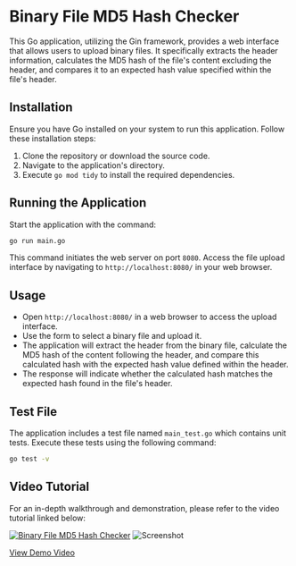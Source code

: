 

# Binary File MD5 Hash Checker

This Go application, utilizing the Gin framework, provides a web interface that allows users to upload binary files. It specifically extracts the header information, calculates the MD5 hash of the file's content excluding the header, and compares it to an expected hash value specified within the file's header.

## Installation

Ensure you have Go installed on your system to run this application. Follow these installation steps:

1. Clone the repository or download the source code.
2. Navigate to the application's directory.
3. Execute `go mod tidy` to install the required dependencies.

## Running the Application

Start the application with the command:

```sh
go run main.go
```

This command initiates the web server on port `8080`. Access the file upload interface by navigating to `http://localhost:8080/` in your web browser.

## Usage

- Open `http://localhost:8080/` in a web browser to access the upload interface.
- Use the form to select a binary file and upload it.
- The application will extract the header from the binary file, calculate the MD5 hash of the content following the header, and compare this calculated hash with the expected hash value defined within the header.
- The response will indicate whether the calculated hash matches the expected hash found in the file's header.

## Test File

The application includes a test file named `main_test.go` which contains unit tests. Execute these tests using the following command:

```sh
go test -v
```

## Video Tutorial

For an in-depth walkthrough and demonstration, please refer to the video tutorial linked below:

[![Binary File MD5 Hash Checker](http://img.youtube.com/vi/VIDEO_ID/0.jpg)](http://www.youtube.com/watch?v=VIDEO_ID "Binary File MD5 Hash Checker")
![Screenshot](https://github.com/Axs7941/MD5API_Header_hash_check-/blob/main/Screenshot%202024-02-11%20at%2010.15.03%E2%80%AFPM.png)


[View Demo Video](https://github.com/Axs7941/MD5API_Header_hash_check-/blob/main/MD5api_Demo.mov)

